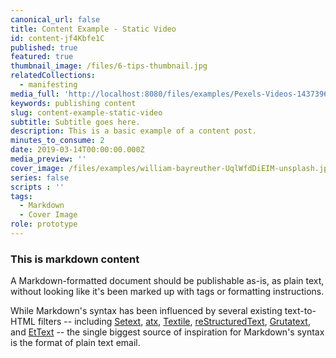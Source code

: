 ```yaml
---
canonical_url: false
title: Content Example - Static Video
id: content-jf4Kbfe1C
published: true
featured: true
thumbnail_image: /files/6-tips-thumbnail.jpg
relatedCollections:
  - manifesting
media_full: 'http://localhost:8080/files/examples/Pexels-Videos-1437396.mp4'
keywords: publishing content
slug: content-example-static-video
subtitle: Subtitle goes here.
description: This is a basic example of a content post.
minutes_to_consume: 2
date: 2019-03-14T00:00:00.000Z
media_preview: ''
cover_image: /files/examples/william-bayreuther-UqlWfdDiEIM-unsplash.jpg
series: false
scripts : ''
tags:
  - Markdown
  - Cover Image
role: prototype
---
```


### This is markdown content

A Markdown-formatted document should be publishable as-is, as plain text, without looking
like it's been marked up with tags or formatting instructions. 

While Markdown's syntax has been influenced by several existing text-to-HTML filters -- including [Setext](http://docutils.sourceforge.net/mirror/setext.html), [atx](http://www.aaronsw.com/2002/atx/), [Textile](http://textism.com/tools/textile/), [reStructuredText](http://docutils.sourceforge.net/rst.html),
[Grutatext](http://www.triptico.com/software/grutatxt.html), and [EtText](http://ettext.taint.org/doc/) -- the single biggest source of
inspiration for Markdown's syntax is the format of plain text email.